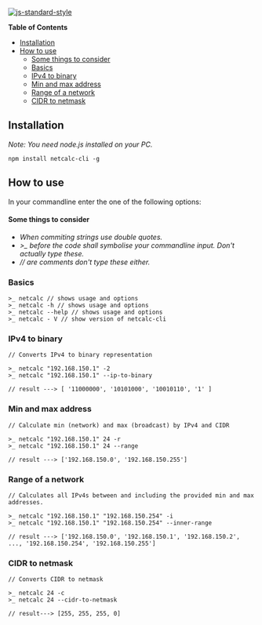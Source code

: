 [![js-standard-style](https://img.shields.io/badge/code%20style-standard-brightgreen.svg?style=flat)](https://github.com/feross/standard)

<!-- START doctoc generated TOC please keep comment here to allow auto update -->
<!-- DON'T EDIT THIS SECTION, INSTEAD RE-RUN doctoc TO UPDATE -->
**Table of Contents**

- [Installation](#installation)
- [How to use](#how-to-use)
    - [Some things to consider](#some-things-to-consider)
  - [Basics](#basics)
  - [IPv4 to binary](#ipv4-to-binary)
  - [Min and max address](#min-and-max-address)
  - [Range of a network](#range-of-a-network)
  - [CIDR to netmask](#cidr-to-netmask)

<!-- END doctoc generated TOC please keep comment here to allow auto update -->

## Installation

*Note: You need node.js installed on your PC.*

```
npm install netcalc-cli -g
```

## How to use

In your commandline enter the one of the following options:

#### Some things to consider

* *When commiting strings use double quotes.*
* *>_ before the code shall symbolise your commandline input. Don't actually type these.*
* *// are comments don't type these either.*

### Basics

```
>_ netcalc // shows usage and options
>_ netcalc -h // shows usage and options
>_ netcalc --help // shows usage and options
>_ netcalc - V // show version of netcalc-cli
```

### IPv4 to binary

```
// Converts IPv4 to binary representation

>_ netcalc "192.168.150.1" -2
>_ netcalc "192.168.150.1" --ip-to-binary

// result ---> [ '11000000', '10101000', '10010110', '1' ]
```

### Min and max address

```
// Calculate min (network) and max (broadcast) by IPv4 and CIDR

>_ netcalc "192.168.150.1" 24 -r
>_ netcalc "192.168.150.1" 24 --range

// result ---> ['192.168.150.0', '192.168.150.255']
```

### Range of a network

```
// Calculates all IPv4s between and including the provided min and max addresses.

>_ netcalc "192.168.150.1" "192.168.150.254" -i
>_ netcalc "192.168.150.1" "192.168.150.254" --inner-range

// result ---> ['192.168.150.0', '192.168.150.1', '192.168.150.2', ..., '192.168.150.254', '192.168.150.255']
```

### CIDR to netmask

```
// Converts CIDR to netmask

>_ netcalc 24 -c
>_ netcalc 24 --cidr-to-netmask

// result---> [255, 255, 255, 0]
```